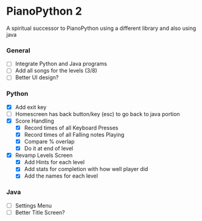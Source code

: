 # PianoPython 2
A spiritual successor to PianoPython using a different library and also using java

### General
- [ ] Integrate Python and Java programs
- [ ] Add all songs for the levels (3/8)  
- [ ] Better UI design?
### Python
- [x] Add exit key
- [ ] Homescreen has back button/key (esc) to go back to java portion
- [x] Score Handling
    - [x] Record times of all Keyboard Presses
    - [x] Record times of all Falling notes Playing
    - [x] Compare % overlap
    - [x] Do it at end of level
- [x] Revamp Levels Screen
    - [x] Add Hints for each level
    - [x] Add stats for completion with how well player did
    - [x] Add the names for each level

### Java
- [ ] Settings Menu
- [ ] Better Title Screen?  
